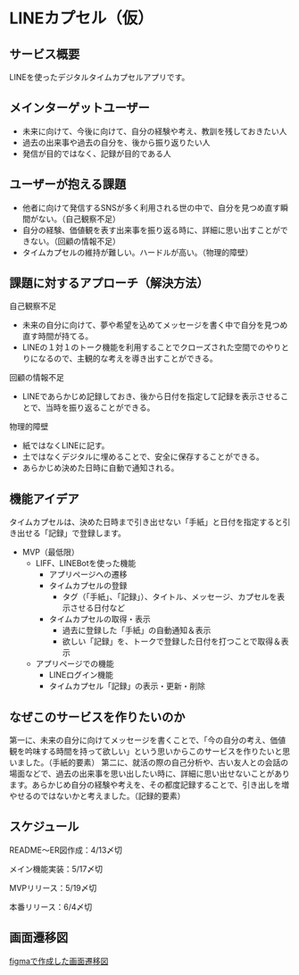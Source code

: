 # LINEカプセル（仮）

## サービス概要
LINEを使ったデジタルタイムカプセルアプリです。

## メインターゲットユーザー
- 未来に向けて、今後に向けて、自分の経験や考え、教訓を残しておきたい人
- 過去の出来事や過去の自分を、後から振り返りたい人
- 発信が目的ではなく、記録が目的である人

## ユーザーが抱える課題
- 他者に向けて発信するSNSが多く利用される世の中で、自分を見つめ直す瞬間がない。（自己観察不足）
- 自分の経験、価値観を表す出来事を振り返る時に、詳細に思い出すことができない。（回顧の情報不足）
- タイムカプセルの維持が難しい。ハードルが高い。（物理的障壁）

## 課題に対するアプローチ（解決方法）
自己観察不足
- 未来の自分に向けて、夢や希望を込めてメッセージを書く中で自分を見つめ直す時間が持てる。
- LINEの１対１のトーク機能を利用することでクローズされた空間でのやりとりになるので、主観的な考えを導き出すことができる。

回顧の情報不足
- LINEであらかじめ記録しておき、後から日付を指定して記録を表示させることで、当時を振り返ることができる。

物理的障壁
- 紙ではなくLINEに記す。
- 土ではなくデジタルに埋めることで、安全に保存することができる。
- あらかじめ決めた日時に自動で通知される。

## 機能アイデア
タイムカプセルは、決めた日時まで引き出せない「手紙」と日付を指定すると引き出せる「記録」で登録します。

- MVP（最低限）
  - LIFF、LINEBotを使った機能
    - アプリページへの遷移
    - タイムカプセルの登録
      - タグ（「手紙」、「記録」）、タイトル、メッセージ、カプセルを表示させる日付など
    - タイムカプセルの取得・表示
      - 過去に登録した「手紙」の自動通知＆表示
      - 欲しい「記録」を、トークで登録した日付を打つことで取得＆表示
  - アプリページでの機能
    - LINEログイン機能
    - タイムカプセル「記録」の表示・更新・削除


## なぜこのサービスを作りたいのか
第一に、未来の自分に向けてメッセージを書くことで、「今の自分の考え、価値観を吟味する時間を持って欲しい」という思いからこのサービスを作りたいと思いました。（手紙的要素）
第二に、就活の際の自己分析や、古い友人との会話の場面などで、過去の出来事を思い出したい時に、詳細に思い出せないことがあります。あらかじめ自分の経験や考えを、その都度記録することで、引き出しを増やせるのではないかと考えました。（記録的要素）

## スケジュール
README〜ER図作成：4/13〆切

メイン機能実装：5/17〆切

MVPリリース：5/19〆切

本番リリース：6/4〆切

## 画面遷移図
[figmaで作成した画面遷移図](https://www.figma.com/file/ah6Jzsgo6r5nOVWbM2b7dc/LINE%E3%82%AB%E3%83%97%E3%82%BB%E3%83%AB_%E7%94%BB%E9%9D%A2%E9%81%B7%E7%A7%BB%E5%9B%B3?node-id=0%3A1)